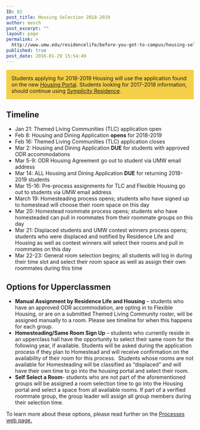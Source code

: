 ```yaml
---
ID: 82
post_title: Housing Selection 2018-2019
author: mesch
post_excerpt: ""
layout: page
permalink: >
  http://www.umw.edu/residencelife/before-you-get-to-campus/housing-selection/
published: true
post_date: 2016-01-29 15:54:49
---
```

<div style="background-color: #f5cf47;padding: 1em;margin-bottom: 1em">Students applying for 2018-2019 Housing will use the application found on the new <a href="https://umw.starrezhousing.com/starrezportal">Housing Portal</a>. Students looking for 2017-2018 information, should continue using <a href="https://umw-residence.symplicity.com/index.php/pid522107?">Symplicity Residence</a>.</div>
<h2>Timeline</h2>
<ul>
 	<li>Jan 21: Themed Living Communities (TLC) application open</li>
 	<li>Feb 8: Housing and Dining Application <strong>opens</strong> for 2018-2019</li>
 	<li>Feb 16: Themed Living Communities (TLC) application closes</li>
 	<li>Mar 2: Housing and Dining Application <strong>DUE</strong> for students with approved ODR accommodations</li>
 	<li>Mar 5-9: ODR Housing Agreement go out to student via UMW email address</li>
 	<li>Mar 14: ALL Housing and Dining Application <strong>DUE</strong> for returning 2018-2019 students</li>
 	<li>Mar 15-16: Pre-process assignments for TLC and Flexible Housing go out to students via UMW email address</li>
 	<li>March 19: Homesteading process opens; students who have signed up to homestead will choose their room space on this day</li>
 	<li>Mar 20: Homestead roommate process opens; students who have homesteaded can pull in roommates from their roommate groups on this day</li>
 	<li>Mar 21: Displaced students and UMW contest winners process opens; students who were displaced and notified by Residence Life and Housing as well as contest winners will select their rooms and pull in roommates on this day</li>
 	<li>Mar 22-23: General room selection begins; all students will log in during their time slot and select their room space as well as assign their own roommates during this time</li>
</ul>
<h2>Options for Upperclassmen</h2>
<ul>
 	<li><strong>Manual Assignment by Residence Life and Housing</strong> – students who have an approved ODR accommodation, are opting in to Flexible Housing, or are on a submitted Themed Living Community roster, will be assigned manually to a room. Please see timeline for when this happens for each group.</li>
 	<li><strong>Homesteading/Same Room Sign Up</strong> – students who currently reside in an upperclass hall have the opportunity to select their same room for the following year, if available. Students will be asked during the application process if they plan to Homestead and will receive confirmation on the availability of their room for this process.  Students whose rooms are not available for Homesteading will be classified as “displaced” and will have their own time to go into the housing portal and select their room.</li>
 	<li><strong>Self Select a Room</strong>- students who are not part of the aforementioned groups will be assigned a room selection time to go into the Housing portal and select a space from all available rooms. If part of a verified roommate group, the group leader will assign all group members during their selection time.</li>
</ul>
To learn more about these options, please read further on the <a href="http://www.umw.edu/residencelife/before-you-get-to-campus/housing-selection/details/">Processes web page.</a>